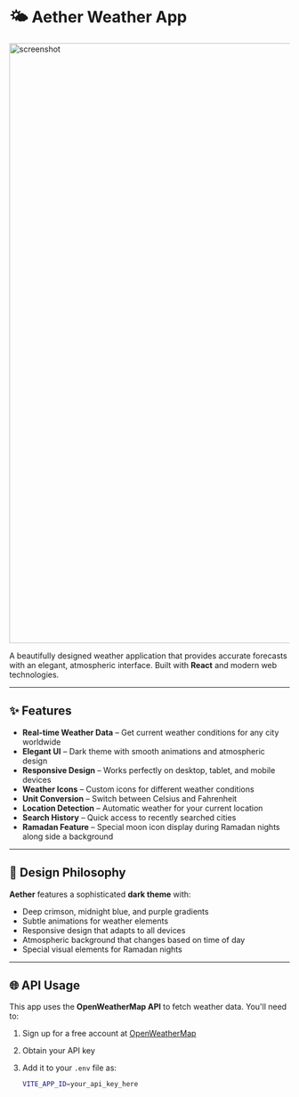 # 🌤️ Aether Weather App


<img width="1919" height="1079" alt="screenshot" src="https://github.com/user-attachments/assets/48f0453c-5b4a-4777-bc6c-692609b49ba4" />


A beautifully designed weather application that provides accurate forecasts with an elegant, atmospheric interface. Built with **React** and modern web technologies.

---

## ✨ Features

- **Real-time Weather Data** – Get current weather conditions for any city worldwide  
- **Elegant UI** – Dark theme with smooth animations and atmospheric design  
- **Responsive Design** – Works perfectly on desktop, tablet, and mobile devices  
- **Weather Icons** – Custom icons for different weather conditions  
- **Unit Conversion** – Switch between Celsius and Fahrenheit  
- **Location Detection** – Automatic weather for your current location  
- **Search History** – Quick access to recently searched cities  
- **Ramadan Feature** – Special moon icon display during Ramadan nights along side a background 

---

## 🎨 Design Philosophy

**Aether** features a sophisticated **dark theme** with:

- Deep crimson, midnight blue, and purple gradients  
- Subtle animations for weather elements  
- Responsive design that adapts to all devices  
- Atmospheric background that changes based on time of day  
- Special visual elements for Ramadan nights  

---

## 🌐 API Usage

This app uses the **OpenWeatherMap API** to fetch weather data. You'll need to:

1. Sign up for a free account at [OpenWeatherMap](https://openweathermap.org/)  
2. Obtain your API key  
3. Add it to your `.env` file as:  

   ```bash
   VITE_APP_ID=your_api_key_here
